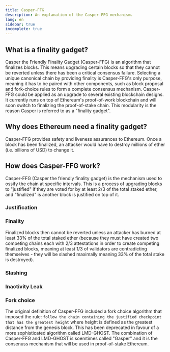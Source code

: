 ```yaml
---
title: Casper-FFG
description: An explanation of the Casper-FFG mechanism.
lang: en
sidebar: true
incomplete: true
---
```


## What is a finality gadget?

Casper the Friendly Finality Gadget (Casper-FFG) is an algorithm that finalizes blocks. This means upgrading certain blocks so that they cannot be reverted unless there has been a critical consensus failure. Selecting a unique canonical chain by providing finality is Casper-FFG's only purpose, meaning it has to be paired with other components, such as block proposal and fork-choice rules to form a complete consensus mechanism. Casper-FFG could be applied as an upgrade to several existing blockchain designs. It currently runs on top of Ethereum's proof-of-work blockchain and will soon switch to finalizing the proof-of-stake chain. This modularity is the reason Casper is referred to as a "finality gadget".

## Why does Ethereum need a finality gadget?

Casper-FFG provides safety and liveness assurances to Ethereum. Once a block has been finalized, an attacker would have to destroy millions of ether (i.e. billions of USD) to change it.

## How does Casper-FFG work?

Casper-FFG (Casper the friendly finality gadget) is the mechanism used to ossify the chain at specific intervals. This is a process of upgrading blocks to "justified" if they are voted for by at least 2/3 of the total staked ether, and "finalized" is another block is justified on top of it.

### Justification

### Finality

Finalized blocks then cannot be reverted unless an attacker has burned at least 33% of the total staked ether (because they must have created two competing chains each with 2/3 attestations in order to create competing finalized blocks, meaning at least 1/3 of validators are contradicting themselves - they will be slashed maximally meaning 33% of the total stake is destroyed).

### Slashing

### Inactivity Leak

### Fork choice

The original definition of Casper-FFG included a fork choice algorithm that imposed the rule: `follow the chain containing the justified checkpoint that has the greatest height` where height is defined as the greatest distance from the genesis block. This has been deprecated in favour of a more sophisticated algorithm called LMD-GHOST. The combination of Casper-FFG and LMD-GHOST is soemtimes called "Gasper" and it is the consenuss mechanism that will be used in proof-of-stake Ethereum.
